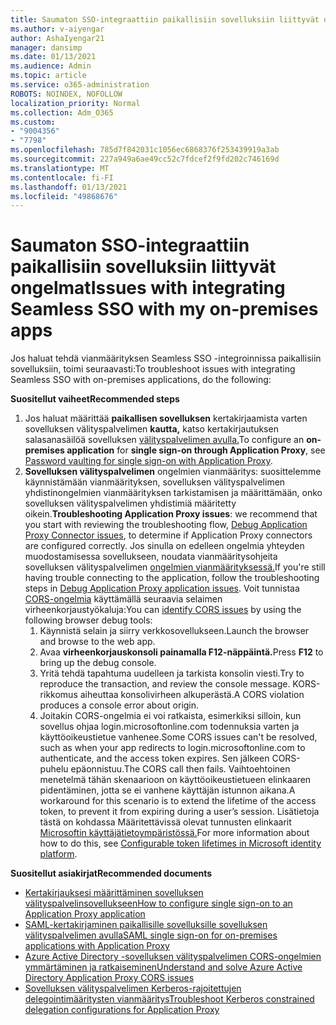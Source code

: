 ```yaml
---
title: Saumaton SSO-integraattiin paikallisiin sovelluksiin liittyvät ongelmat
ms.author: v-aiyengar
author: AshaIyengar21
manager: dansimp
ms.date: 01/13/2021
ms.audience: Admin
ms.topic: article
ms.service: o365-administration
ROBOTS: NOINDEX, NOFOLLOW
localization_priority: Normal
ms.collection: Adm_O365
ms.custom:
- "9004356"
- "7798"
ms.openlocfilehash: 785d7f842031c1056ec6868376f253439919a3ab
ms.sourcegitcommit: 227a949a6ae49cc52c7fdcef2f9fd202c746169d
ms.translationtype: MT
ms.contentlocale: fi-FI
ms.lasthandoff: 01/13/2021
ms.locfileid: "49868676"
---
```

# <a name="issues-with-integrating-seamless-sso-with-my-on-premises-apps"></a><span data-ttu-id="e12b7-102">Saumaton SSO-integraattiin paikallisiin sovelluksiin liittyvät ongelmat</span><span class="sxs-lookup"><span data-stu-id="e12b7-102">Issues with integrating Seamless SSO with my on-premises apps</span></span>

<span data-ttu-id="e12b7-103">Jos haluat tehdä vianmäärityksen Seamless SSO -integroinnissa paikallisiin sovelluksiin, toimi seuraavasti:</span><span class="sxs-lookup"><span data-stu-id="e12b7-103">To troubleshoot issues with integrating Seamless SSO with on-premises applications, do the following:</span></span>

<span data-ttu-id="e12b7-104">**Suositellut vaiheet**</span><span class="sxs-lookup"><span data-stu-id="e12b7-104">**Recommended steps**</span></span>

1. <span data-ttu-id="e12b7-105">Jos haluat määrittää **paikallisen sovelluksen** kertakirjaamista varten sovelluksen välityspalvelimen **kautta,** katso kertakirjautuksen salasanasäilöä sovelluksen [välityspalvelimen avulla.](https://docs.microsoft.com/azure/active-directory/manage-apps/application-proxy-configure-single-sign-on-password-vaulting)</span><span class="sxs-lookup"><span data-stu-id="e12b7-105">To configure an **on-premises application** for **single sign-on through Application Proxy**, see [Password vaulting for single sign-on with Application Proxy](https://docs.microsoft.com/azure/active-directory/manage-apps/application-proxy-configure-single-sign-on-password-vaulting).</span></span>
1. <span data-ttu-id="e12b7-106">**Sovelluksen välityspalvelimen** ongelmien vianmääritys: suosittelemme käynnistämään vianmäärityksen, [](https://docs.microsoft.com/azure/active-directory/manage-apps/application-proxy-debug-connectors)sovelluksen välityspalvelimen yhdistinongelmien vianmäärityksen tarkistamisen ja määrittämään, onko sovelluksen välityspalvelimen yhdistimiä määritetty oikein.</span><span class="sxs-lookup"><span data-stu-id="e12b7-106">**Troubleshooting Application Proxy issues**: we recommend that you start with reviewing the troubleshooting flow, [Debug Application Proxy Connector issues](https://docs.microsoft.com/azure/active-directory/manage-apps/application-proxy-debug-connectors), to determine if Application Proxy connectors are configured correctly.</span></span> <span data-ttu-id="e12b7-107">Jos sinulla on edelleen ongelmia yhteyden muodostamisessa sovellukseen, noudata vianmääritysohjeita sovelluksen välityspalvelimen [ongelmien vianmäärityksessä.](https://docs.microsoft.com/azure/active-directory/manage-apps/application-proxy-debug-apps)</span><span class="sxs-lookup"><span data-stu-id="e12b7-107">If you're still having trouble connecting to the application, follow the troubleshooting steps in [Debug Application Proxy application issues](https://docs.microsoft.com/azure/active-directory/manage-apps/application-proxy-debug-apps).</span></span> <span data-ttu-id="e12b7-108">Voit tunnistaa [CORS-ongelmia](https://docs.microsoft.com/azure/active-directory/manage-apps/application-proxy-understand-cors-issues#understand-and-identify-cors-issues) käyttämällä seuraavia selaimen virheenkorjaustyökaluja:</span><span class="sxs-lookup"><span data-stu-id="e12b7-108">You can [identify CORS issues](https://docs.microsoft.com/azure/active-directory/manage-apps/application-proxy-understand-cors-issues#understand-and-identify-cors-issues) by using the following browser debug tools:</span></span>
    1. <span data-ttu-id="e12b7-109">Käynnistä selain ja siirry verkkosovellukseen.</span><span class="sxs-lookup"><span data-stu-id="e12b7-109">Launch the browser and browse to the web app.</span></span>
    1. <span data-ttu-id="e12b7-110">Avaa **virheenkorjauskonsoli painamalla F12-näppäintä.**</span><span class="sxs-lookup"><span data-stu-id="e12b7-110">Press **F12** to bring up the debug console.</span></span>
    1. <span data-ttu-id="e12b7-111">Yritä tehdä tapahtuma uudelleen ja tarkista konsolin viesti.</span><span class="sxs-lookup"><span data-stu-id="e12b7-111">Try to reproduce the transaction, and review the console message.</span></span> <span data-ttu-id="e12b7-112">KORS-rikkomus aiheuttaa konsolivirheen alkuperästä.</span><span class="sxs-lookup"><span data-stu-id="e12b7-112">A CORS violation produces a console error about origin.</span></span>
    1. <span data-ttu-id="e12b7-113">Joitakin CORS-ongelmia ei voi ratkaista, esimerkiksi silloin, kun sovellus ohjaa login.microsoftonline.com todennuksia varten ja käyttöoikeustietue vanhenee.</span><span class="sxs-lookup"><span data-stu-id="e12b7-113">Some CORS issues can't be resolved, such as when your app redirects to login.microsoftonline.com to authenticate, and the access token expires.</span></span> <span data-ttu-id="e12b7-114">Sen jälkeen CORS-puhelu epäonnistuu.</span><span class="sxs-lookup"><span data-stu-id="e12b7-114">The CORS call then fails.</span></span> <span data-ttu-id="e12b7-115">Vaihtoehtoinen menetelmä tähän skenaarioon on käyttöoikeustietueen elinkaaren pidentäminen, jotta se ei vanhene käyttäjän istunnon aikana.</span><span class="sxs-lookup"><span data-stu-id="e12b7-115">A workaround for this scenario is to extend the lifetime of the access token, to prevent it from expiring during a user’s session.</span></span> <span data-ttu-id="e12b7-116">Lisätietoja tästä on kohdassa Määritettävissä olevat tunnusten elinkaarit [Microsoftin käyttäjätietoympäristössä.](https://docs.microsoft.com/azure/active-directory/develop/active-directory-configurable-token-lifetimes)</span><span class="sxs-lookup"><span data-stu-id="e12b7-116">For more information about how to do this, see [Configurable token lifetimes in Microsoft identity platform](https://docs.microsoft.com/azure/active-directory/develop/active-directory-configurable-token-lifetimes).</span></span>

<span data-ttu-id="e12b7-117">**Suositellut asiakirjat**</span><span class="sxs-lookup"><span data-stu-id="e12b7-117">**Recommended documents**</span></span>

- [<span data-ttu-id="e12b7-118">Kertakirjauksesi määrittäminen sovelluksen välityspalvelinsovellukseen</span><span class="sxs-lookup"><span data-stu-id="e12b7-118">How to configure single sign-on to an Application Proxy application</span></span>](https://docs.microsoft.com/azure/active-directory/manage-apps/application-proxy-config-sso-how-to)
- [<span data-ttu-id="e12b7-119">SAML-kertakirjaminen paikallisille sovelluksille sovelluksen välityspalvelimen avulla</span><span class="sxs-lookup"><span data-stu-id="e12b7-119">SAML single sign-on for on-premises applications with Application Proxy</span></span>](https://docs.microsoft.com/azure/active-directory/manage-apps/application-proxy-configure-single-sign-on-on-premises-apps)
- [<span data-ttu-id="e12b7-120">Azure Active Directory -sovelluksen välityspalvelimen CORS-ongelmien ymmärtäminen ja ratkaiseminen</span><span class="sxs-lookup"><span data-stu-id="e12b7-120">Understand and solve Azure Active Directory Application Proxy CORS issues</span></span>](https://docs.microsoft.com/azure/active-directory/manage-apps/application-proxy-understand-cors-issues#solutions-for-application-proxy-cors-issues)
- [<span data-ttu-id="e12b7-121">Sovelluksen välityspalvelimen Kerberos-rajoitettujen delegointimääritysten vianmääritys</span><span class="sxs-lookup"><span data-stu-id="e12b7-121">Troubleshoot Kerberos constrained delegation configurations for Application Proxy</span></span>](https://docs.microsoft.com/azure/active-directory/manage-apps/application-proxy-back-end-kerberos-constrained-delegation-how-to)